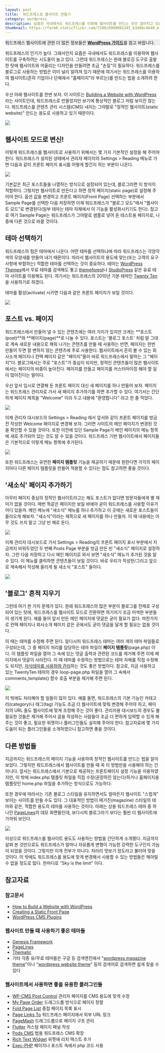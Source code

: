 ```yaml
---
layout: post
title:  워드프레스로 웹사이트 만들기
category: wordpress
description: 요즘은 국내에서도 워드프레스를 이용해 웹사이트를 만드는 곳이 많아지고 있습니다. 워드프레스는 다양한 테마 생태계를 가지고 있기 때문에 테마만 잘 선택하면 간단하게 웹사이트를 구축할 수 있다 생각할 수도 있지만, 조금 더 알아서 나쁠 건 없습니다. 워드프레스에서 제공하는 페이지 기능을 활용하여 웹사이트를 한번 만들어 보는 건 어떨까요?
thumbnail: https://farm8.staticflickr.com/7200/6989081345_b3d88c4b48_m.jpg
---
```


<!-- <div class="alert-message block-message info">
	<strong>워드프레스 웹사이트 무료로 제작지원해 드립니다!</strong> 
	<a href="/wordpress-hosting">바로가기</a>
</div>	 -->

<div class="panel panel-default">
  <div class="panel-body" style="background: #eee;">
    워드프레스 웹사이트에 관한 더 많은 정보들은 <strong><a href="https://wpguide.usefulparadigm.com/" target="_blank">WordPress 가이드</a></strong>를 참고 바랍니다.
  </div>
</div>

워드프레스의 인기가 높다. 그래서인지 요즘은 국내에서도 워드프레스를 이용하여 웹사이트를 구축하려는 시도들이 늘고  있다. 그런데 워드프레스는 원래 블로깅 도구로 출발한 탓에 웹사이트와 어울리는 디자인을 만들려면 조금 "손질"이 필요하다. 워드프레스를 블로그로 사용하는 방법은 이미 널리 알려져 있기 때문에 여기서는 워드프레스를 이용하여 웹사이트(흔히 기업이나 단체에서 "홈페이지"라 부르는)를 만드는 법을 소개하려 한다.

우선 아래 웹사이트를 한번 보자. 이 사이트는 [Building a Website with WordPress](http://wpsitebuilding.com/)라는 사이트인데, 워드프레스로 만들었지만 보기에 통상적인 블로그 처럼 보이진 않는다. 워드프레스를 콘텐츠 관리 시스템(CMS) 내지는 그야말로 "정적인 웹사이트(static website)" 만드는 용도로 사용하고 있기 때문이다.

![](http://farm8.staticflickr.com/7052/6989080573_161ed78b7b_z.jpg)

## 웹사이트 모드로 변신!

이렇게 워드프레스를 웹사이트로 사용하기 위해서는 몇 가지 기본적인 설정을 해 주어야 한다. 워드프레스가 설치된 상태에서 관리자 페이지의 Settings > Reading 메뉴로 가면 다음과 같이 프론트 페이지 표시를 어떻게 할건지 하는 부분이 나온다. 

![](http://farm8.staticflickr.com/7199/6842957196_252f93d4f5.jpg)

기본값은 최근 포스트들을 나열하는 방식으로 설정되어 있는데, 블로그라면 이 방식이 적합하다. 그렇지만 웹사이트로 만든다고 하면 정적 페이지(static page)로 설정해 주어야 한다. 옵션 값을 변경하고 프론트 페이지(Front Page) 선택하는 부분에서 Sample Page를 선택한 다음 저장하면 이제 워드프레스가 "블로그 모드"에서 "웹사이트 모드"로 변경된다(일부 테마는 테마 자체에서 이 기능을 활성화시키기도 한다). 참고로 여기 Sample Page는 워드프레스가 그야말로 샘플로 넣어 둔 테스트용 페이지로, 나중에 다른 것으로 바꿀 것이다.

## 테마 선택하기

워드프레스의 힘은 테마에서 나온다. 어떤 테마를 선택하냐에 따라 워드프레스는 각양각색의 모양새를 만들어 내기 때문이다. 따라서 웹사이트의 용도에 맞는(또는 고객의 요구사항에 부합하는) 적합한 테마를 선택하는 것이 중요하다. 테마는 [WordPress Themes](http://wordpress.org/extend/themes/)에서 무료 테마를 검색해도 좋고 [themeforest](http://themeforest.net/)나 [StudioPress](http://www.studiopress.com/) 같은 유료 테마 사이트를 이용해도 된다. 여기서는 워드프레스의 2010년 기본 테마인 [Twenty Ten](http://wordpress.org/extend/themes/twentyten)을 사용하기로 하겠다. 

테마를 활성(activate) 시키면 다음과 같은 프론트 페이지가 보일 것이다.

![](http://farm8.staticflickr.com/7048/6989080743_cf6547db87_z.jpg)

## 포스트 vs. 페이지

워드프레스에서 만들어 낼 수 있는 콘텐츠에는 여러 가지가 있지만 크게는 **포스트(post)**와 **페이지(page)**로 나눌 수 있다. 포스트는 '블로그 포스트' 처럼 말 그대로 계속 새로운 내용으로 채워 나가는 콘텐츠를 만들 때 사용하는 반면, 페이지는 한번 만들어 두면 잘 변하지 않는 콘텐츠에 주로 사용한다. 웹사이트에서 흔히 볼 수 있는 회사소개 페이지나 컨택 페이지 같은 "페이지"들이 바로 워드프레스에서 말하는 그 "페이지"다. 블로그에서는 주로 "포스트"가 중심이 되지만, 정적인 콘텐츠들이 많은 웹사이트에서는 페이지의 비중이 높아진다. 페이지를 만들고 페이지를 커스터마이징 해야 할 일이 많아진다는 말이다.

우선 앞서 임시로 연결해 둔 프론트 페이지 대신 새 페이지를 하나 만들어 보자. 페이지는 워드프레스 관리자로 가서 새 페이지 추가하기를 하면 추가할 수 있다. 여기서는 간단하게 페이지 제목을 "Welcome" 이라 두고 내용에 "환영합니다" 라고 한 줄 적었다. 

![](http://farm8.staticflickr.com/7210/6842956876_81a9be5aff_z.jpg)

이제 관리자 대시보드의 Settings > Reading 에서 앞서와 같이 프론트 페이지를 방금 전 작성한 Welcome 페이지로 변경해 보자. 그러면 사이트의 메인 페이지가 변경된 것을 확인할 수 있을 것이다. 또한 이전에 있던 Sample Page가 메인 페이지의 메뉴 항목에 새로 추가되어 있는 것도 알 수 있을 것이다. 워드프레스 기반 웹사이트에서 페이지들은 기본적으로 이렇게 메뉴 항목에 추가된다.

![](http://farm8.staticflickr.com/7179/6842956928_534f6980f9_z.jpg)

또한 워드프레스는 유연한 **페이지 템플릿** 기능을 제공하기 때문에 원한다면 각각의 페이지마다 다른 페이지 템플릿을 만들어 적용할 수 있다는 점도 참고하면 좋을 것이다.

## '새소식' 페이지 추가하기

아무리 페이지 중심의 정적인 웹사이트라고는 해도 포스트가 없다면 방문자들에게 별 재미가 없을 것이다. 매번 똑같은 페이지만 보일 바에야 굳이 워드프레스를 사용할 이유가 어디 있을까. 메인 메뉴에 "새소식" 메뉴를 하나 추가하고 이 곳에는 새로운 포스트들이 올라오게 해보자. "새소식"이라는 제목으로 새 페이지를 하나 만들자. 이 때 내용에는 아무 것도 쓰지 말고 그냥 빈 채로 둔다.

![](http://farm8.staticflickr.com/7205/6842957128_ff6c073316.jpg)

이제 관리자 대시보드로 가서 Settings > Reading의 프론트 페이지 표시 부분에서 지금까지 비워두었던 두 번째 Posts Page 부분을 방금 만든 빈 "새소식" 페이지로 설정하자. 그런 다음 저장하고 다시 메인 페이지로 와서 보면 "새소식" 메뉴가 추가된 것을 알 수 있다. 이 메뉴를 클릭하면 콘텐츠들이 보일 것이다. 바로 우리가 작성한/그리고 앞으로 계속해서 작성해 올리게 될 새소식 "포스트" 들이다.

![](http://farm8.staticflickr.com/7201/6989081037_7fdb762048_z.jpg)

## '블로그' 흔적 지우기

그런데 여기 한 가지 문제가 있다. 원래 워드프레스의 많은 부분이 블로그를 전제로 구성되어 있는 탓에, 워드프레스를 웹사이트 모드로 전환하면 여기저기 조금 어색한 부분들이 생기게 된다. 예를 들어 앞서 만든 메인 페이지에 댓글은 굳이 필요가 없다. 마찬가지로 컨택 페이지나 회사소개 페이지 같은 곳에서도 굳이 댓글을 달게 할 필요는 없을 것이다.  

이 때는 테마를 수정해 주면 된다. 알다시피 워드프레스 테마는 여러 개의 테마 파일들로 구성되는데, 그 중 페이지 처리를 담당하는 테마 파일이 **페이지 템플릿**(page.php) 이다. 이 템플릿 파일을 열어 그 속에 있는 댓글 출력과 관련된 코드를 제거해 주면 이제 페이지에서 댓글이 사라진다. 이 때 테마를 수정하는 방법으로는 테마 자체를 직접 수정해도 되지만, [자식테마를 사용하여 관리](http://usefulparadigm.com/2012/03/09/customizing-wordpress-theme-using-child-theme/)하는 것도 좋은 방법이다. 참고로, 지금 사용하고 있는 TwentyTen 테마의 경우 loop-page.php 파일을 열어 그 속에서 comments_template() 함수 호출 부분을 제거해 주면 된다.

![](http://farm8.staticflickr.com/7055/6989102261_f3787957d3_z.jpg)

이 밖에도 처리해야 할 일들이 많이 있다. 예를 들면, 워드프레스의 기본 기능인 카테고리(category)나 태그(tag) 기능도 조금 더 웹사이트에 맞춰 변경해 주어야 하고, 페이지의 URL 들도 웹사이트에 맞게 조정해 주는 것이 좋다. 관리자용 대시보드의 경우도 불필요한 것들은 제거해 주어서 글을 작성하는 사람들이 조금 더 편하게 입력할 수 있게 해 주는 것이 좋고, 필요한 위젯이나 플러그인들도 설치해 주어야 한다. 참고자료에 몇 가지 도움이 되는 플러그인들을 소개하였으니 참고하면 좋을 것이다.

## 다른 방법들

지금까지는 워드프레스의 페이지 기능을 사용하여 정적인 웹사이트를 만드는 법을 알아 보았다. 그렇지만 워드프레스에서 웹사이트를 만들 때 꼭 이 방법만을 사용해야 하는 건 아니다. 앞서는 워드프레스에서 기본으로 제공하는 프론트페이지 설정 기능을 이용하였지만, 이 밖에 index.php 템플릿 파일을 직접 수정(권장하진 않는다)하거나 홈페이지용 템플릿인 home.php 파일을 추가하는 방식으로도 가능하다. 

또한 경우에 따라서는 기존 블로그 스타일을 유지하면서도 얼마든지 웹사이트 "스럽게" 보이는  사이트를 만들 수도 있다. 그 대표적인 방법이 매거진(magazine) 스타일의 테마와 같은, 적합한 용도의 테마를 사용하는 것이다. 아래는 상용 워드프레스 테마 중 하나인 [PageLines](http://www.pagelines.com/showcase/genres/magazine/)의 데모 화면들인데, 보다시피 블로그라기 보다는 훨씬 더 웹사이트에 가까워 보인다.

![](http://farm8.staticflickr.com/7200/6989081345_b3d88c4b48_z.jpg)

이상으로 워드프레스를 웹사이트 용도도 사용하는 방법을 간단하게 소개했다. 지금까지 살펴 본 것만으로도 워드프레스가 얼마나 자유롭게 변형이 가능한 강력한 도구인지 가늠이 되었을 것이다. 그렇지만 이게 전부가 아니다. 차라리 맛보기 정도라고 불러야 맞을 것이다. 이 밖에도 워드프레스를 용도에 맞게 변경해서 사용할 수 있는 방법들은 헤아릴 수 없을 정도로 많다. 한마디로 "Sky is the limit" 이다.

## 참고자료

### 참고문서

* [How to Build a Website with WordPress](http://wpsitebuilding.com/how-to-build-a-website-with-wordpress)
* [Creating a Static Front Page](http://codex.wordpress.org/Creating_a_Static_Front_Page)
* [WordPress CMS Plugins](http://digwp.com/2012/01/wordpress-cms-plugins/)

### 웹사이트 만들 때 사용하기 좋은 테마들

* [Genesis Framework](http://www.studiopress.com/themes/genesis)
* [PageLines](http://www.pagelines.com/)
* [Thematic](http://wordpress.org/extend/themes/thematic)
* 기타 각종 유/무료 테마들은 구글 등 검색엔진에서 "[wordpress magazine theme](https://www.google.co.kr/search?q=wordpress+magazine+theme)"이나 "[wordpress website theme](https://www.google.co.kr/search?q=wordpress+magazine+theme)" 등의 검색어로 검색하면 쉽게 찾을 수 있다 

### 웹사이트에서 사용하면 좋을 유용한 플러그인들

* [WP-CMS Post Control](http://wordpress.org/extend/plugins/wp-cms-post-control/) 관리자 페이지를 CMS 용도에 맞게 수정
* [My Page Order](http://wordpress.org/extend/plugins/my-page-order/) 드래그드롭 방식으로 페이지 정렬
* [Fold Page List](http://www.webspaceworks.com/resources/wordpress/30/) 중첩 페이지 목록 표시
* [Page Links To](http://wordpress.org/extend/plugins/page-links-to/) 워드프레스 페이지에서 외부 URL 링크
* [PageMash](http://wordpress.org/extend/plugins/pagemash/) 드래그드롭으로 페이지 구조 관리
* [Flutter](http://wordpress.org/extend/plugins/fresh-page/) 커스텀 페이지 패널 작성
* [Pods CMS](http://podscms.org/) 범용 워드프레스 CMS 확장
* [Rich Text Widget](http://wordpress.org/extend/plugins/rich-text-widget/) 위젯에 리치 텍스트 추가
* [Exec-PHP](http://wordpress.org/extend/plugins/exec-php/) 페이지나 포스트 속에서 php 코드 사용
